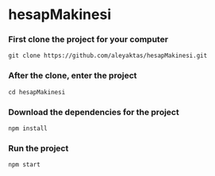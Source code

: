 # hesapMakinesi
### First clone the project for your computer 
`git clone https://github.com/aleyaktas/hesapMakinesi.git`
### After the clone, enter the project 
`cd hesapMakinesi`
### Download the dependencies for the project
`npm install`
### Run the project
`npm start`
